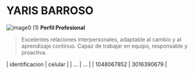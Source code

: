 # YARIS BARROSO
![image0 (1)](https://user-images.githubusercontent.com/126476940/221581132-612abe11-90bb-452f-bc42-bd2d6b41ecea.jpeg)
**Perfil Profesional**
> Excelentes relaciones interpersonales, adaptable al cambio y al aprendizaje continuo. Capaz de trabajar en equipo, responsable y proactiva.

| identificacion | celular |
| ... | ... |
| 1048067852 | 3016390679 | 
